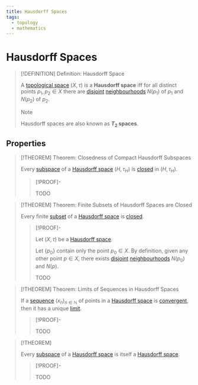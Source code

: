 ```yaml
---
title: Hausdorff Spaces
tags:
  - topology
  - mathematics
---
```


# Hausdorff Spaces

>[!DEFINITION] Definition: Hausdorff Space
>
>A [topological space](Topological%20Spaces/index.md) $(X,\tau)$ is a **Hausdorff space** iff for all distinct points $p_1,p_2 \in X$ there are [disjoint](../../Set%20Theory/Disjoint%20Sets.md) [neighbourhoods](Topological%20Spaces/Neighborhoods.md) $N(p_1)$ of $p_1$ and $N(p_2)$ of $p_2$.
>
>>[!NOTE]
>>
>>Hausdorff spaces are also known as **$T_2$ spaces**.
>>
>

## Properties

>[!THEOREM] Theorem: Closedness of Compact Hausdorff Subspaces
>
>Every [](Compactness/index.md#^compactness-of-a-topological-space) [subspace](Topological%20Subspaces.md) of a [Hausdorff space](Hausdorff%20Spaces.md) $(H,\tau_H)$ is [closed](Topological%20Spaces/Closed%20Sets.md) in $(H,\tau_H)$.
>
>>[!PROOF]-
>>
>>TODO
>>
>

>[!THEOREM] Theorem: Finite Subsets of Hausdorff Spaces are Closed
>
>Every finite [subset](../Set%20Theory/Sets.md) of a [Hausdorff space](Hausdorff%20Spaces.md) is [closed](Topological%20Spaces/Closed%20Sets.md).
>
>>[!PROOF]-
>>
>>Let $(X, \tau)$ be a [Hausdorff space](Hausdorff%20Spaces.md).
>>
>>Let $\{p_0\}$ contain only the point $p_0 \in X$. By definition, given any other point $p \in X$, there exists [disjoint](../../Set%20Theory/Disjoint%20Sets.md) [neighbourhoods](Topological%20Spaces/Neighborhoods.md) $N(p_0)$ and $N(p)$.
>>
>>TODO
>>
>

>[!THEOREM] Theorem: Limits of Sequences in Hausdorff Spaces
>
>If a [sequence](../../Analysis/Functions/Sequences/Sequences.md) $(x_n)_{n \in \mathbb{N}}$ of points in a [Hausdorff space](Hausdorff%20Spaces.md) is [convergent](../../Analysis/Functions/Sequences/Convergence%20of%20Sequences.md), then it has a unique [limit](../../Analysis/Functions/Sequences/Limit%20of%20a%20Sequence.md).
>
>>[!PROOF]-
>>
>>TODO
>>
>

>[!THEOREM]
>
>Every [subspace](Topological%20Subspaces.md) of a [Hausdorff space](Hausdorff%20Spaces.md) is itself a [Hausdorff space](Hausdorff%20Spaces.md).
>
>>[!PROOF]-
>>
>>TODO
>>
>